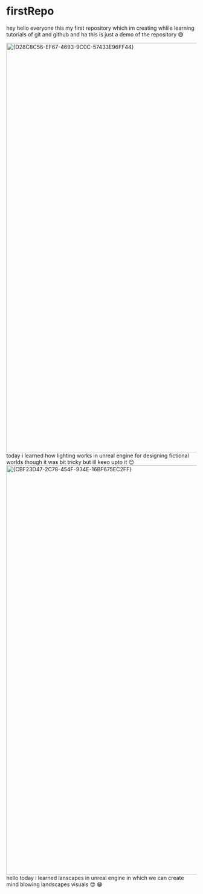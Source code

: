 # firstRepo
hey hello everyone this my first repository which im creating whlile learning tutorials of git and github 
and ha this is just a demo of the repository 😅

<img width="1920" height="1080" alt="{D28C8C56-EF67-4693-9C0C-57433E96FF44}" src="https://github.com/user-attachments/assets/3c6151a1-078d-40bb-9fa1-4d7992ca66f6" />
today i learned how lighting works in unreal engine for designing fictional worlds though it was bit tricky but ill keeo upto it 😊

<img width="1920" height="1080" alt="{CBF23D47-2C78-454F-934E-16BF675EC2FF}" src="https://github.com/user-attachments/assets/ce959c54-d68e-4833-afe6-281bfa82fdf7" />
hello today i learned lanscapes in unreal engine in which we can create mind blowing landscapes visuals 😍 😁
